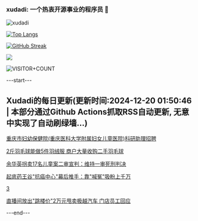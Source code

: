 ### xudadi: 一个热衷开源事业的程序员 👋

![xudadi](https://github-readme-stats-git-masterorgs-github-readme-stats-team.vercel.app/api?username=xudadi)

[![Top Langs](https://github-readme-stats.vercel.app/api/top-langs/?username=xudadi)](https://github.com/anuraghazra/github-readme-stats)

[![GitHub Streak](https://streak-stats.demolab.com?user=xudadi&locale=zh_Hans)](https://git.io/streak-stats)

![](https://raw.githubusercontent.com/xudadi/xudadi/main/assets/github-contribution-grid-snake.svg)

![VISITOR+COUNT](https://komarev.com/ghpvc/?username=xudadi&label=VISITOR+COUNT)


---start---

## Xudadi的每日更新(更新时间:2024-12-20 01:50:46 | 本部分通过Github Actions抓取RSS自动更新, 无意中实现了自动刷绿墙...)

[重庆市妇幼保健院(重庆医科大学附属妇女儿童医院)科研助理招聘](https://www.gongkaoleida.com/article/2237534)

[2斤羽毛球能做5件羽绒服 商户大量收购二手羽毛球](https://m.163.com/news/article/JJP1FDK4053469LG.html)

[余华英拐卖17名儿童案二审宣判：维持一审死刑判决](https://m.163.com/news/article/JJPBPH6I000189PS.html)

[起底药王谷"抗癌中心"幕后推手：靠"喊冤"吸粉上千万](https://m.163.com/news/article/JJOOFGLT0512D3VJ.html)

[3](https://m.163.com/touch/news/sub/domestic)

[直播间放出"跳楼价"2万元甩卖极越汽车 门店员工回应](https://m.163.com/news/article/JJP09682053469LG.html)

---end---
